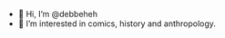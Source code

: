 - :raising_hand: Hi, I’m @debbeheh
- 👀 I’m interested in comics, history and anthropology.
 

<!---
debbeheh/debbeheh is a ✨ special ✨ repository because its `README.md` (this file) appears on your GitHub profile.
You can click the Preview link to take a look at your changes.
--->
